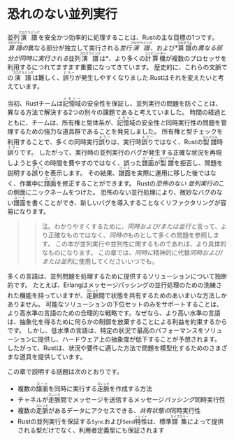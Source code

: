 # 恐れのない並列実行

並列<ruby>演譜<rt>プログラミング</rt></ruby>を安全かつ効率的に処理することは、Rustの主な目標の1つです。
*<ruby>算譜<rt>プログラム</rt></ruby>の*異なる部分が独立して実行される*並行<ruby>演譜<rt>プログラミング</rt></ruby>*、および*<ruby>算譜<rt>プログラム</rt></ruby>の*異なる部分が同時に実行される*並列<ruby>演譜<rt>プログラミング</rt></ruby>は*、より多くの<ruby>計算機<rt>コンピューター</rt></ruby>が複数のプロセッサを利用するにつれてますます重要になってきています。
歴史的に、これらの文脈での<ruby>演譜<rt>プログラミング</rt></ruby>は難しく、<ruby>誤り<rt>エラー</rt></ruby>が発生しやすくなりました.Rustはそれを変えたいと考えています。

当初、Rustチームは<ruby>記憶域<rt>メモリー</rt></ruby>の安全性を保証し、並列実行の問題を防ぐことは、異なる方法で解決する2つの別々の課題であると考えていました。
時間の経過とともに、チームは、所有権と型体系が、<ruby>記憶域<rt>メモリー</rt></ruby>の安全性*と*同時実行性の問題を管理するための強力な道具群であることを発見しました。
所有権と型チェックを利用することで、多くの同時実行<ruby>誤り<rt>エラー</rt></ruby>は、実行時<ruby>誤り<rt>エラー</rt></ruby>ではなく、Rustの<ruby>製譜<rt>コンパイル</rt></ruby>時<ruby>誤り<rt>エラー</rt></ruby>です。
したがって、実行時の並列実行のバグが発生する正確な状況を再現しようと多くの時間を費やすのではなく、誤った<ruby>譜面<rt>コード</rt></ruby>が<ruby>製譜<rt>コンパイル</rt></ruby>を拒否し、問題を説明する<ruby>誤り<rt>エラー</rt></ruby>を表示します。
その結果、<ruby>譜面<rt>コード</rt></ruby>を実際に運用に移した後ではなく、作業中に<ruby>譜面<rt>コード</rt></ruby>を修正することができます。
Rustの*恐怖のない* *並列実行の*この側面にニックネームをつけた。
恐怖のない並行処理により、微妙なバグのない<ruby>譜面<rt>コード</rt></ruby>を書くことができ、新しいバグを導入することなくリファクタリングが容易になります。

> > 注。わかりやすくするために、*同時および/または並行と*言って、より正確なものではなく、*同時の*ものとして多くの問題を参照します。
> > この本が並列実行や並列性に関するものであれば、より具体的なものになります。
> > この章では、*同時に*精神的に代替*同時および/または並列*に使用してくださいいつでも。

多くの言語は、並列問題を処理するために提供するソリューションについて独断的です。
たとえば、Erlangはメッセージパッシングの並行処理のための洗練された機能を持っていますが、<ruby>走脈<rt>スレッド</rt></ruby>間で状態を共有するためのあいまいな方法しかありません。
可能なソリューションの下位セットのみをサポートすることは、より高水準の言語のための合理的な戦略です。なぜなら、より高い水準の言語は、抽象化を得るために何らかの制御を放棄することによる利益を約束するからです。
しかし、低水準の言語は、特定の状況で最高のパフォーマンスをソリューションに提供し、ハードウェア上の抽象度が低下することが予想されます。
したがって、Rustは、状況や要件に適した方法で問題を模型化するためのさまざまな道具を提供しています。

この章で説明する話題は次のとおりです。

* 複数の<ruby>譜面<rt>コード</rt></ruby>を同時に実行する<ruby>走脈<rt>スレッド</rt></ruby>を作成する方法
* チャネルが<ruby>走脈<rt>スレッド</rt></ruby>間でメッセージを送信するメッセージ*パッシング*同時実行性
* 複数の<ruby>走脈<rt>スレッド</rt></ruby>があるデータにアクセスできる、*共有状態の*同時実行性
* Rustの並列実行を保証する`Sync`および`Send`<ruby>特性<rt>トレイト</rt></ruby>は、標準<ruby>譜集<rt>ライブラリー</rt></ruby>によって提供される型だけでなく、利用者定義型にも保証されます
